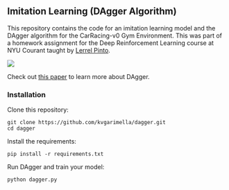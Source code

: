 ## Imitation Learning (DAgger Algorithm)

This repository contains the code for an imitation learning model and the DAgger algorithm for the CarRacing-v0 Gym Environment. This was part of a homework assignment for the Deep Reinforcement Learning course at NYU Courant taught by [Lerrel Pinto](https://cs.nyu.edu/~lp91/).

![](https://github.com/kvgarimella/dagger/blob/main/media/dagger.gif)

Check out [this paper](https://www.cs.cmu.edu/~sross1/publications/Ross-AIStats11-NoRegret.pdf) to learn more about DAgger.

### Installation
Clone this repository:
```
git clone https://github.com/kvgarimella/dagger.git
cd dagger
```
Install the requirements:
```
pip install -r requirements.txt
```
Run DAgger and train your model:
```
python dagger.py
```
